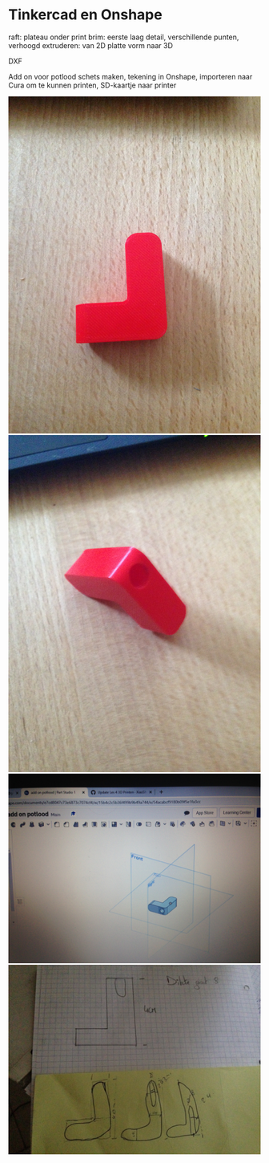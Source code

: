 # Tinkercad en Onshape

raft: plateau onder print
brim: eerste laag detail, verschillende punten, verhoogd
extruderen: van 2D platte vorm naar 3D 

DXF

Add on voor potlood 
schets maken, tekening in Onshape, importeren naar Cura om te kunnen printen, SD-kaartje naar printer

![beschrijving foto](opdracht04/IMG_3435.jpg)
![beschrijving foto](opdracht04/IMG_3436.jpg)
![beschrijving foto](opdracht04/IMG_3437.jpg)
![beschrijving foto](opdracht04/IMG_3438.jpg)